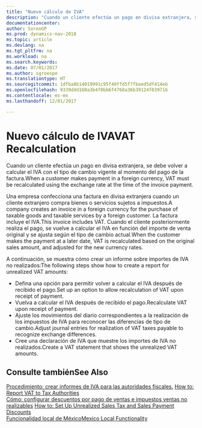 ```yaml
---
title: "Nuevo cálculo de IVA"
description: "Cuando un cliente efectúa un pago en divisa extranjera, se debe volver a calcular el IVA con el tipo de cambio vigente al momento del pago de la factura."
documentationcenter: 
author: SorenGP
ms.prod: dynamics-nav-2018
ms.topic: article
ms.devlang: na
ms.tgt_pltfrm: na
ms.workload: na
ms.search.keywords: 
ms.date: 07/01/2017
ms.author: sgroespe
ms.translationtype: HT
ms.sourcegitcommit: 1dfba8b14019991c95f40ffd5f7fbaed5df414eb
ms.openlocfilehash: 9339ddd160a3b4f0bb6f4768a36b39124f039716
ms.contentlocale: es-mx
ms.lasthandoff: 12/01/2017

---
```

# <a name="vat-recalculation"></a><span data-ttu-id="4b178-103">Nuevo cálculo de IVA</span><span class="sxs-lookup"><span data-stu-id="4b178-103">VAT Recalculation</span></span>
<span data-ttu-id="4b178-104">Cuando un cliente efectúa un pago en divisa extranjera, se debe volver a calcular el IVA con el tipo de cambio vigente al momento del pago de la factura.</span><span class="sxs-lookup"><span data-stu-id="4b178-104">When a customer makes payment in a foreign currency, VAT must be recalculated using the exchange rate at the time of the invoice payment.</span></span>  

<span data-ttu-id="4b178-105">Una empresa confecciona una factura en divisa extranjera cuando un cliente extranjero compra bienes o servicios sujetos a impuestos.</span><span class="sxs-lookup"><span data-stu-id="4b178-105">A company creates an invoice in a foreign currency for the purchase of taxable goods and taxable services by a foreign customer.</span></span> <span data-ttu-id="4b178-106">La factura incluye el IVA.</span><span class="sxs-lookup"><span data-stu-id="4b178-106">This invoice includes VAT.</span></span> <span data-ttu-id="4b178-107">Cuando el cliente posteriormente realiza el pago, se vuelve a calcular el IVA en función del importe de venta original y se ajusta según el tipo de cambio actual.</span><span class="sxs-lookup"><span data-stu-id="4b178-107">When the customer makes the payment at a later date, VAT is recalculated based on the original sales amount, and adjusted for the new currency rates.</span></span>  

<span data-ttu-id="4b178-108">A continuación, se muestra cómo crear un informe sobre importes de IVA no realizados:</span><span class="sxs-lookup"><span data-stu-id="4b178-108">The following steps show how to create a report for unrealized VAT amounts:</span></span>  

- <span data-ttu-id="4b178-109">Defina una opción para permitir volver a calcular el IVA después de recibido el pago.</span><span class="sxs-lookup"><span data-stu-id="4b178-109">Set up an option to allow recalculation of VAT upon receipt of payment.</span></span>  
- <span data-ttu-id="4b178-110">Vuelva a calcular el IVA después de recibido el pago.</span><span class="sxs-lookup"><span data-stu-id="4b178-110">Recalculate VAT upon receipt of payment.</span></span>  
- <span data-ttu-id="4b178-111">Ajuste los movimientos del diario correspondientes a la realización de los impuestos de IVA para reconocer las diferencias de tipo de cambio.</span><span class="sxs-lookup"><span data-stu-id="4b178-111">Adjust journal entries for realization of VAT taxes payable to recognize exchange differences.</span></span>  
- <span data-ttu-id="4b178-112">Cree una declaración de IVA que muestre los importes de IVA no realizados.</span><span class="sxs-lookup"><span data-stu-id="4b178-112">Create a VAT statement that shows the unrealized VAT amounts.</span></span>

## <a name="see-also"></a><span data-ttu-id="4b178-113">Consulte también</span><span class="sxs-lookup"><span data-stu-id="4b178-113">See Also</span></span>  
 <span data-ttu-id="4b178-114">[Procedimiento: crear informes de IVA para las autoridades fiscales.](../../finance-how-report-vat.md) </span><span class="sxs-lookup"><span data-stu-id="4b178-114">[How to: Report VAT to Tax Authorities](../../finance-how-report-vat.md) </span></span>  
 <span data-ttu-id="4b178-115">[Cómo: configurar descuentos por pago de ventas e impuestos ventas no realizables](how-to-set-up-unrealized-sales-tax-and-sales-payment-discounts.md) </span><span class="sxs-lookup"><span data-stu-id="4b178-115">[How to: Set Up Unrealized Sales Tax and Sales Payment Discounts](how-to-set-up-unrealized-sales-tax-and-sales-payment-discounts.md) </span></span>  
 [<span data-ttu-id="4b178-116">Funcionalidad local de México</span><span class="sxs-lookup"><span data-stu-id="4b178-116">Mexico Local Functionality</span></span>](mexico-local-functionality.md)

